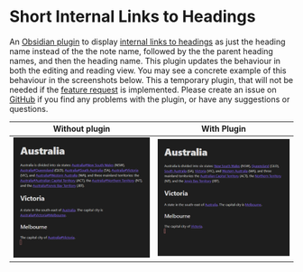 # Short Internal Links to Headings

An [Obsidian plugin](https://obsidian.md/) to display [internal links to headings](https://help.obsidian.md/How+to/Internal+link) as just the heading name instead of the the note name, followed by the the parent heading names, and then the heading name. This plugin updates the behaviour in both the editing and reading view. You may see a concrete example of this behaviour in the screenshots below. This a temporary plugin, that will not be needed if the [feature request](https://forum.obsidian.md/t/option-to-display-heading-without-note-title-in-internal-links/22253) is implemented. Please create an issue on [GitHub](https://github.com/scottwillmoore/obsidian-short-internal-links-to-headings) if you find any problems with the plugin, or have any suggestions or questions.

<center>

| Without plugin                                            | With Plugin                                         |
| --------------------------------------------------------- | --------------------------------------------------- |
| ![Screenshot without the plugin](screenshots/without.png) | ![Screenshot with the plugin](screenshots/with.png) |

</center>
